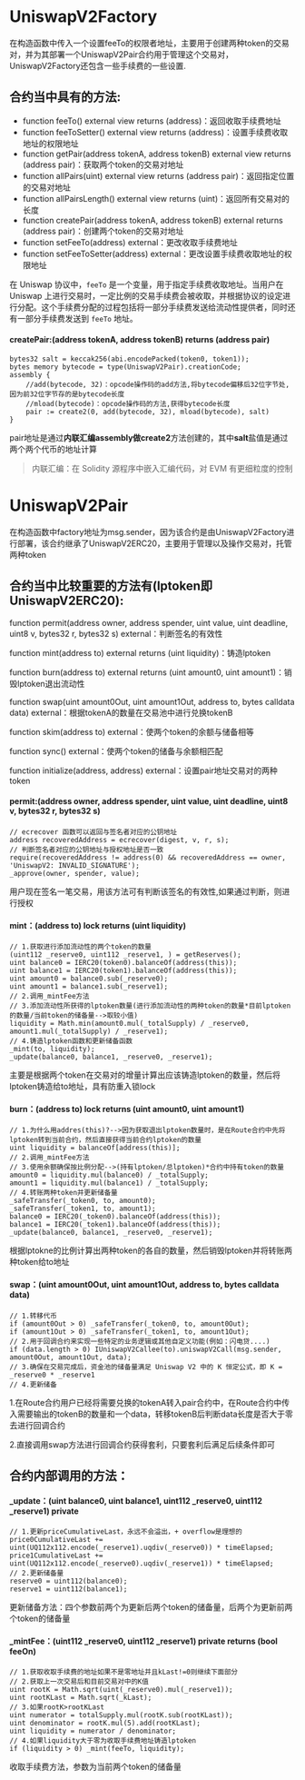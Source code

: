 # UniswapV2Factory

在构造函数中传入一个设置feeTo的权限者地址，主要用于创建两种token的交易对，并为其部署一个UniswapV2Pair合约用于管理这个交易对，UniswapV2Factory还包含一些手续费的一些设置.

## 合约当中具有的方法:

- function feeTo() external view returns (address)：返回收取手续费地址
- function feeToSetter() external view returns (address)：设置手续费收取地址的权限地址
- function getPair(address tokenA, address tokenB) external view returns (address pair)：获取两个token的交易对地址
- function allPairs(uint) external view returns (address pair)：返回指定位置的交易对地址
- function allPairsLength() external view returns (uint)：返回所有交易对的长度
- function createPair(address tokenA, address tokenB) external returns (address pair)：创建两个token的交易对地址
- function setFeeTo(address) external：更改收取手续费地址
- function setFeeToSetter(address) external：更改设置手续费收取地址的权限地址

在 Uniswap 协议中，`feeTo` 是一个变量，用于指定手续费收取地址。当用户在 Uniswap 上进行交易时，一定比例的交易手续费会被收取，并根据协议的设定进行分配。这个手续费分配的过程包括将一部分手续费发送给流动性提供者，同时还有一部分手续费发送到 `feeTo` 地址。

#### createPair:(address tokenA, address tokenB) returns (address pair)

```solidity
bytes32 salt = keccak256(abi.encodePacked(token0, token1));
bytes memory bytecode = type(UniswapV2Pair).creationCode;
assembly {
	//add(bytecode, 32)：opcode操作码的add方法,将bytecode偏移后32位字节处,因为前32位字节存的是bytecode长度
	//mload(bytecode)：opcode操作码的方法,获得bytecode长度
	pair := create2(0, add(bytecode, 32), mload(bytecode), salt)
}
```

pair地址是通过**内联汇编assembly做create2**方法创建的，其中**salt**盐值是通过两个两个代币的地址计算

> 内联汇编：在 Solidity 源程序中嵌入汇编代码，对 EVM 有更细粒度的控制

# UniswapV2Pair

在构造函数中factory地址为msg.sender，因为该合约是由UniswapV2Factory进行部署，该合约继承了UniswapV2ERC20，主要用于管理以及操作交易对，托管两种token

## 合约当中比较重要的方法有(lptoken即UniswapV2ERC20):

  function permit(address owner, address spender, uint value, uint deadline, uint8 v, bytes32 r, bytes32 s) external：判断签名的有效性

  function mint(address to) external returns (uint liquidity)：铸造lptoken

  function burn(address to) external returns (uint amount0, uint amount1)：销毁lptoken退出流动性

  function swap(uint amount0Out, uint amount1Out, address to, bytes calldata data) external：根据tokenA的数量在交易池中进行兑换tokenB

  function skim(address to) external：使两个token的余额与储备相等

  function sync() external：使两个token的储备与余额相匹配

  function initialize(address, address) external：设置pair地址交易对的两种token

#### permit:(address owner, address spender, uint value, uint deadline, uint8 v, bytes32 r, bytes32 s)

```solidity
// ecrecover 函数可以返回与签名者对应的公钥地址
address recoveredAddress = ecrecover(digest, v, r, s);
// 判断签名者对应的公钥地址与授权地址是否一致
require(recoveredAddress != address(0) && recoveredAddress == owner, 'UniswapV2: INVALID_SIGNATURE');
_approve(owner, spender, value);
```

用户现在签名一笔交易，用该方法可有判断该签名的有效性,如果通过判断，则进行授权

#### mint：(address to) lock returns (uint liquidity)

```solidity
// 1.获取进行添加流动性的两个token的数量
(uint112 _reserve0, uint112 _reserve1, ) = getReserves();
uint balance0 = IERC20(token0).balanceOf(address(this));
uint balance1 = IERC20(token1).balanceOf(address(this));
uint amount0 = balance0.sub(_reserve0);
uint amount1 = balance1.sub(_reserve1);
// 2.调用_mintFee方法
// 3.添加流动性所获得的lptoken数量(进行添加流动性的两种token的数量*目前lptoken的数量/当前token的储备量-->取较小值)
liquidity = Math.min(amount0.mul(_totalSupply) / _reserve0, amount1.mul(_totalSupply) / _reserve1);
// 4.铸造lptoken函数和更新储备函数
_mint(to, liquidity);
_update(balance0, balance1, _reserve0, _reserve1);
```

主要是根据两个token在交易对的增量计算出应该铸造lptoken的数量，然后将lptoken铸造给to地址，具有防重入锁lock

#### burn：(address to) lock returns (uint amount0, uint amount1)

```solidity
// 1.为什么用addres(this)?-->因为获取退出lptoken数量时，是在Route合约中先将lptoken转到当前合约，然后直接获得当前合约lptoken的数量
uint liquidity = balanceOf[address(this)];
// 2.调用_mintFee方法
// 3.使用余额确保按比例分配-->(持有lptoken/总lptoken)*合约中持有token的数量
amount0 = liquidity.mul(balance0) / _totalSupply; 
amount1 = liquidity.mul(balance1) / _totalSupply; 
// 4.转账两种token并更新储备量
_safeTransfer(_token0, to, amount0);
_safeTransfer(_token1, to, amount1);
balance0 = IERC20(_token0).balanceOf(address(this));
balance1 = IERC20(_token1).balanceOf(address(this));
_update(balance0, balance1, _reserve0, _reserve1);
```

根据lptokne的比例计算出两种token的各自的数量，然后销毁lptoken并将转账两种token给to地址

#### swap：(uint amount0Out, uint amount1Out, address to, bytes calldata data)

```solidity
// 1.转移代币
if (amount0Out > 0) _safeTransfer(_token0, to, amount0Out); 
if (amount1Out > 0) _safeTransfer(_token1, to, amount1Out); 
// 2.用于回调合约来实现一些特定的业务逻辑或其他自定义功能(例如：闪电贷....)
if (data.length > 0) IUniswapV2Callee(to).uniswapV2Call(msg.sender, amount0Out, amount1Out, data);
// 3.确保在交易完成后，资金池的储备量满足 Uniswap V2 中的 K 恒定公式，即 K = _reserve0 * _reserve1
// 4.更新储备
```

1.在Route合约用户已经将需要兑换的tokenA转入pair合约中，在Route合约中传入需要输出的tokenB的数量和一个data，转移tokenB后判断data长度是否大于零去进行回调合约

2.直接调用swap方法进行回调合约获得套利，只要套利后满足后续条件即可

## 合约内部调用的方法：

#### _update：(uint balance0, uint balance1, uint112 _reserve0, uint112 _reserve1) private

```solidity
// 1.更新priceCumulativeLast，永远不会溢出，+ overflow是理想的
price0CumulativeLast += uint(UQ112x112.encode(_reserve1).uqdiv(_reserve0)) * timeElapsed;
price1CumulativeLast += uint(UQ112x112.encode(_reserve0).uqdiv(_reserve1)) * timeElapsed;
// 2.更新储备量
reserve0 = uint112(balance0);
reserve1 = uint112(balance1);
```

更新储备方法：四个参数前两个为更新后两个token的储备量，后两个为更新前两个token的储备量

#### _mintFee：(uint112 _reserve0, uint112 _reserve1) private returns (bool feeOn)

```solidity
// 1.获取收取手续费的地址如果不是零地址并且kLast!=0则继续下面部分
// 2.获取上一次交易后和目前交易对中的K值
uint rootK = Math.sqrt(uint(_reserve0).mul(_reserve1));
uint rootKLast = Math.sqrt(_kLast);
// 3.如果rootK>rootKLast
uint numerator = totalSupply.mul(rootK.sub(rootKLast));
uint denominator = rootK.mul(5).add(rootKLast);
uint liquidity = numerator / denominator;
// 4.如果liquidity大于零为收取手续费地址铸造lptoken 
if (liquidity > 0) _mint(feeTo, liquidity);
```

收取手续费方法，参数为当前两个token的储备量
